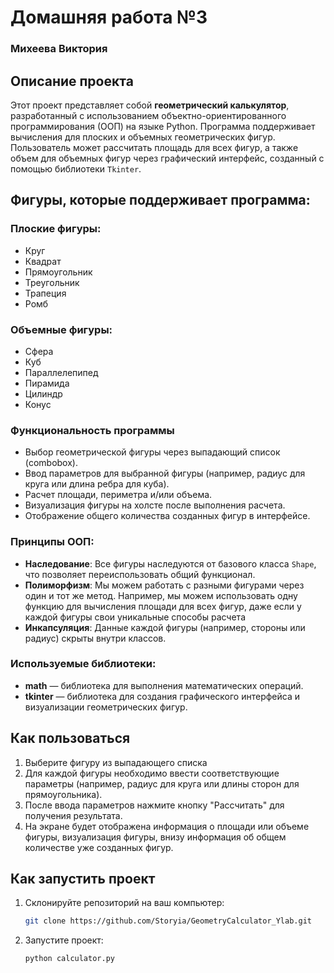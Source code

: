 # Домашняя работа №3
### Михеева Виктория

## Описание проекта

Этот проект представляет собой **геометрический калькулятор**, разработанный с использованием объектно-ориентированного программирования (ООП) на языке Python. 
Программа поддерживает вычисления для плоских и объемных геометрических фигур. Пользователь может рассчитать площадь для всех фигур, 
а также объем для объемных фигур через графический интерфейс, созданный с помощью библиотеки `Tkinter`.

## Фигуры, которые поддерживает программа:

### Плоские фигуры:
- Круг
- Квадрат
- Прямоугольник
- Треугольник
- Трапеция
- Ромб

### Объемные фигуры:
- Сфера
- Куб
- Параллелепипед
- Пирамида
- Цилиндр
- Конус

### Функциональность программы
- Выбор геометрической фигуры через выпадающий список (combobox).
- Ввод параметров для выбранной фигуры (например, радиус для круга или длина ребра для куба).
- Расчет площади, периметра и/или объема.
- Визуализация фигуры на холсте после выполнения расчета.
- Отображение общего количества созданных фигур в интерфейсе.

### Принципы ООП:
- **Наследование**: Все фигуры наследуются от базового класса `Shape`, что позволяет переиспользовать общий функционал.
- **Полиморфизм**: Мы можем работать с разными фигурами через один и тот же метод. Например, мы можем использовать одну функцию для вычисления площади для всех фигур, даже если у каждой фигуры свои уникальные способы расчета
- **Инкапсуляция**: Данные каждой фигуры (например, стороны или радиус) скрыты внутри классов.

### Используемые библиотеки:
- **math** — библиотека для выполнения математических операций.
- **tkinter** — библиотека для создания графического интерфейса и визуализации геометрических фигур.

## Как пользоваться

1. Выберите фигуру из выпадающего списка
2. Для каждой фигуры необходимо ввести соответствующие параметры (например, радиус для круга или длины сторон для прямоугольника).
2. После ввода параметров нажмите кнопку "Рассчитать" для получения результата.
3. На экране будет отображена информация о площади или объеме фигуры, визуализация фигуры, внизу информация об общем количестве уже созданных фигур.

## Как запустить проект

1. Склонируйте репозиторий на ваш компьютер:
   ```bash
   git clone https://github.com/Storyia/GeometryCalculator_Ylab.git
2. Запустите проект:
   ```bash
   python calculator.py

